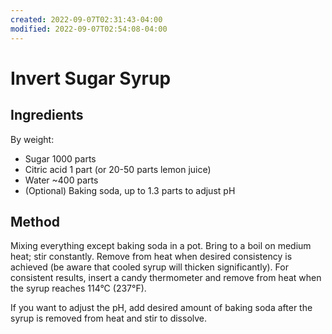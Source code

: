 ```yaml
---
created: 2022-09-07T02:31:43-04:00
modified: 2022-09-07T02:54:08-04:00
---
```


# Invert Sugar Syrup

## Ingredients
By weight:
* Sugar 1000 parts
* Citric acid 1 part (or 20-50 parts lemon juice)
* Water ~400 parts
* (Optional) Baking soda, up to 1.3 parts to adjust pH

## Method

Mixing everything except baking soda in a pot. Bring to a boil on medium heat; stir constantly. Remove from heat when desired consistency is achieved (be aware that cooled syrup will thicken significantly). For consistent results, insert a candy thermometer and remove from heat when the syrup reaches 114°C (237°F).

If you want to adjust the pH, add desired amount of baking soda after the syrup is removed from heat and stir to dissolve.
